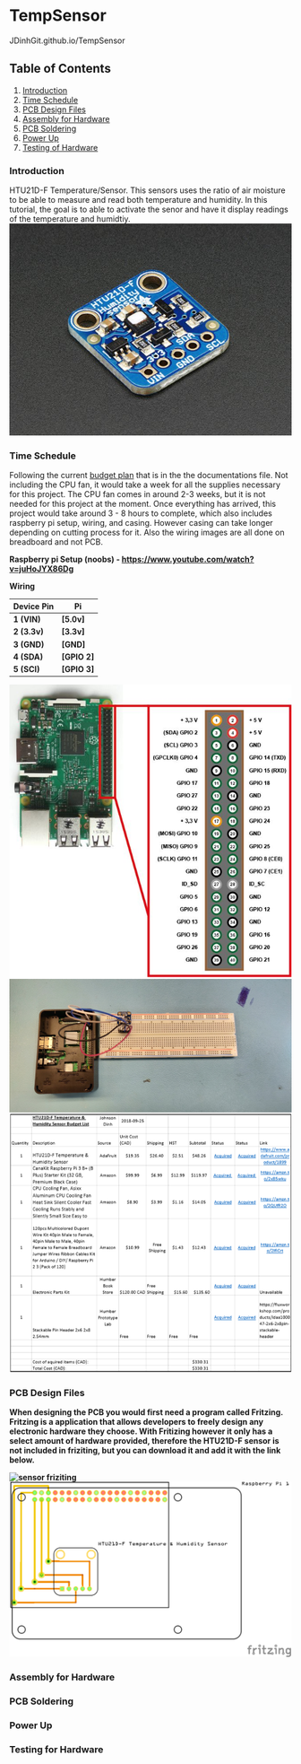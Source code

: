 # TempSensor
JDinhGit.github.io/TempSensor


## Table of Contents
1. [Introduction](#introduction)
2. [Time Schedule](#time-schedule)
3. [PCB Design Files](#pcb-design-files)
4. [Assembly for Hardware](#assembly-for-hardware)
5. [PCB Soldering](#pcb-soldering)
6. [Power Up](#power-up)
7. [Testing of Hardware](#testing-of-hardware)


### Introduction
HTU21D-F Temperature/Sensor. This sensors uses the ratio of air moisture to be able to measure and read both temperature and humidity. 
In this tutorial, the goal is to able to activate the senor and have it display readings of the temperature and humidtiy.<br>
![HTU21D-F Sensor](https://github.com/JDinhGit/TempSensor/blob/master/Documentation/HTU21DF.jpg)

### Time Schedule
Following the current [budget plan](https://github.com/JDinhGit/TempSensor/blob/master/Documentation/BudgetPlan(Updated).pdf) that is in the the documentations file. Not including the CPU fan, it would take a week for all the supplies necessary for this project. The CPU fan comes in around 2-3 weeks, but it is not needed for this project at the moment. Once everything has arrived, this project would take around 3 - 8 hours to complete, which also includes raspberry pi setup, wiring, and casing. However casing can take longer depending on cutting process for it. Also the wiring images are all done on breadboard and not PCB.<br>

<b>Raspberry pi Setup (noobs) <b>- https://www.youtube.com/watch?v=juHoJYX86Dg<br>
 
 <b>Wiring</b>
 
| Device Pin| Pi           |
| --------- | ------------ |
| 1 (VIN)   | [5.0v]       |
| 2 (3.3v)  | [3.3v]       |
| 3 (GND)   | [GND]        |
| 4 (SDA)   | [GPIO 2]     |
| 5 (SCI)   | [GPIO 3]     |

![Pinouts](https://github.com/JDinhGit/TempSensor/blob/master/Documentation/raspberry-pi-15b.jpg)<br>
![Wiring](https://github.com/JDinhGit/TempSensor/blob/master/Documentation/IMG_20181023_113450.jpg)<br>
![Budget](https://github.com/JDinhGit/TempSensor/blob/master/Documentation/BudgetPlan(Updated%20Image).jpg)<br>

### PCB Design Files
When designing the PCB you would first need a program called Fritzing. Fritzing is a application that allows developers to freely design any electronic hardware they choose. With Fritizing however it only has a select amount of hardware provided, therefore the HTU21D-F sensor is not included in friziting, but you can download it and add it with the link below. 

![sensor friziting](https://github.com/JDinhGit/TempSensor/blob/master/PCB%20Fritzing/Adafruit%20HTU21D-F%20Temperature%20%2B%20Humidity%20Sensor.fzpz)
![PCB Design](https://github.com/JDinhGit/TempSensor/blob/master/Documentation/HTU21D-F_pcb.png)<br>

### Assembly for Hardware

### PCB Soldering

### Power Up

### Testing for Hardware
